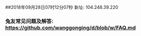 ##2018年09月28日07时12分07秒 新址: 104.248.39.220
### 兔友常见问题及解答: https://github.com/wanggonging/d/blob/w/FAQ.md
